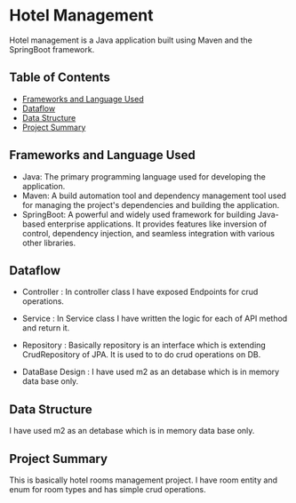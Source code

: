 # Hotel Management

Hotel management is a Java application built using Maven and the SpringBoot framework.

## Table of Contents

- [Frameworks and Language Used](#frameworks-and-language-used)
- [Dataflow](#dataflow)
- [Data Structure](#data-structure)
- [Project Summary](#project-summary)

## Frameworks and Language Used

- Java: The primary programming language used for developing the application.
- Maven: A build automation tool and dependency management tool used for managing the project's dependencies and building the application.
- SpringBoot: A powerful and widely used framework for building Java-based enterprise applications. It provides features like inversion of control, dependency injection, and seamless integration with various other libraries.

## Dataflow
* Controller : In controller class I have exposed Endpoints for crud operations.

* Service : In Service class I have written the logic for each of API method and return it.

* Repository : Basically repository is an interface which is extending CrudRepository of JPA. It is used to to do crud operations on DB.

* DataBase Design : I have used m2 as an detabase which is in memory data base only.

## Data Structure

I have used m2 as an detabase which is in memory data base only.

## Project Summary

This is basically hotel rooms management project. I have room entity and enum for room types and has simple crud operations.

